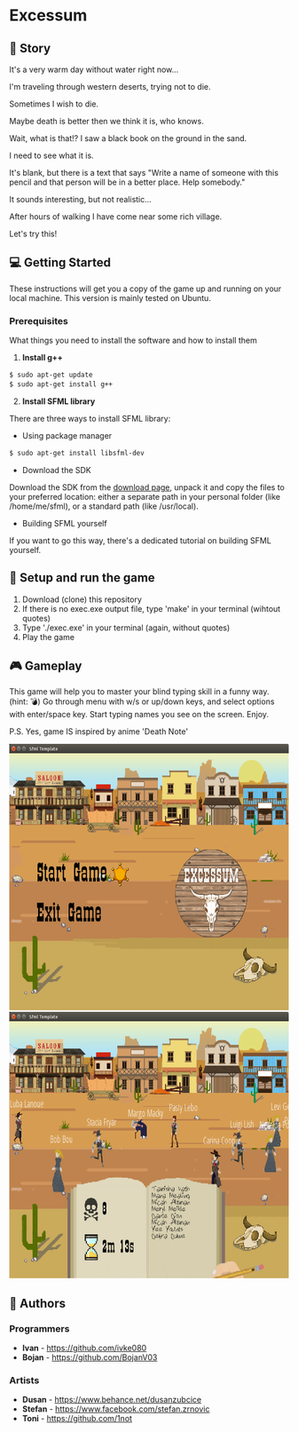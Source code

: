 # Excessum

## :scroll: Story
It's a very warm day without water right now...

I'm traveling through western deserts, trying not to die.

Sometimes I wish to die.

Maybe death is better then we think it is, who knows.

Wait, what is that!? I saw a black book on the ground in the sand.

I need to see what it is.

It's blank, but there is a text that says "Write a name of someone with this pencil and that person will be in a better place. Help somebody."

It sounds interesting, but not realistic...

After hours of walking I have come near some rich village.

Let's try this!

## :computer: Getting Started

These instructions will get you a copy of the game up and running on your local machine. This version is mainly tested on Ubuntu.

### Prerequisites

What things you need to install the software and how to install them

1. **Install g++**

```sh
$ sudo apt-get update
$ sudo apt-get install g++
```

2. **Install SFML library**

There are three ways to install SFML library:

* Using package manager

```sh
$ sudo apt-get install libsfml-dev
```
* Download the SDK

Download the SDK from the [download page](https://www.sfml-dev.org/download.php), unpack it and copy the files to your preferred location: either a separate path in your personal folder (like /home/me/sfml), or a standard path (like /usr/local). 

* Building SFML yourself

If you want to go this way, there's a dedicated tutorial on building SFML yourself.

## :wrench: Setup and run the game

1. Download (clone) this repository
2. If there is no exec.exe output file, type 'make' in your terminal (wihtout quotes)
3. Type './exec.exe' in your terminal (again, without quotes)
4. Play the game

## :video_game: Gameplay
This game will help you to master your blind typing skill in a funny way. (hint: :bomb:) 
Go through menu with w/s or up/down keys, and select options with enter/space key. Start typing names you see on the screen. Enjoy.

<p>P.S. Yes, game IS inspired by anime 'Death Note'</p>

<img src="screenshots/menu.png" width=640 height=480/>
<img src="screenshots/game.png" width=640 height=480/>

## :hammer: Authors

### Programmers
* **Ivan** - https://github.com/ivke080
* **Bojan** - https://github.com/BojanV03

### Artists
* **Dusan** - https://www.behance.net/dusanzubcice
* **Stefan** - https://www.facebook.com/stefan.zrnovic
* **Toni** - https://github.com/1not
